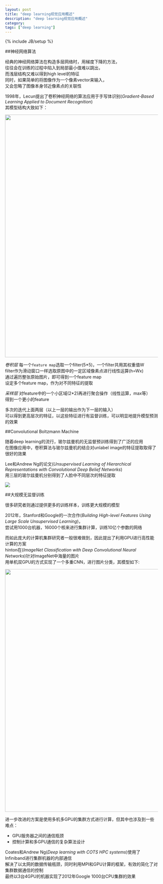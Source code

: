 ```yaml
---
layout: post
title: "deep learning视觉应用概述"
description: "deep learning视觉应用概述"
category: 
tags: ["deep learning"]
---
```

{% include JB/setup %}

##神经网络算法

经典的神经网络算法在构造多层网络时，用梯度下降的方法，   
往往会在训练的过程中陷入到局部最小值难以跳出，   
而浅层结构又难以得到high level的特征   
同时，如果简单的将图像作为一个像素vector来输入，  
又会忽略了图像本身邻近像素点的关联性   

1998年，Lecun提出了卷积神经网络的算法应用于手写体识别(*Gradient-Based Learning Applied to Document Recognition*)  
其模型结构大致如下：

<img src="{{site.url}}/assets/CNN.png" width="800px" style="display:inline;" />

*卷积层*
每一个`feature map`选取一个filter(5*5)，一个filter共用其权重值W  
filter作为滑动窗口一样选取原图中的一定区域像素点进行线性运算(h=Wx)  
通过遍历整张原始图片，即可得到一个feature map  
设定多个feature map，作为对不同特征的提取  

*采样层*
对feature中的一个小区域(2*2)再进行聚合操作（线性运算，max等）   
得到一个更小的feature

多次的迭代上面两层（以上一层的输出作为下一层的输入）  
可以得到更高层次的特征，以这些特征进行有监督训练，可以明显地提升模型预测的效果

##Convolutional Boltzmann Machine

随着deep learning的流行，玻尔兹曼机的无监督预训练得到了广泛的应用  
在图像应用中，卷积算法与玻尔兹曼机的结合对unlabel image的特征提取取得了很好的效果  

Lee和Andrew Ng的论文(*Unsupervised Learning of Hierarchical Representations with Convolutional Deep Belief Networks*)  
用三层的玻尔兹曼机分别得到了人脸中不同层次的特征提取  

<img src="{{site.url}}/assets/deep-learning-graphics.jpg" style="display:inline;" />

##大规模无监督训练

很多研究者则通过提供更多的训练样本，训练更大规模的模型  

2012年，Stanford和Google的一次合作(*Building High-level Features Using Large Scale Unsupervised Learning*)，  
尝试用1000台机器，16000个核来进行集群计算，训练10亿个参数的网络  

而如此庞大的计算机集群研究者一般很难做到，因此提出了利用GPU进行高性能计算的方案  
hinton在(*ImageNet Classification with Deep Convolutional Neural Networks*)针对ImageNet中海量的图片   
用单机双GPU的方式实现了一个多重CNN，进行图片分类，其模型如下:

<img src="{{site.url}}/assets/ImageNet-CNN.png" width="800px" style="display:inline;" />

进一步改进的方案是使用多机多GPU的集群方式进行计算，但其中也涉及到一些难点：  
- GPU服务器之间的通信瓶颈
- 控制计算和多GPU通信的复杂算法设计

Coates和Andrew Ng(*Deep learning with COTS HPC systems*)使用了Infiniband进行集群机器的内部通信  
解决了以太网的数据传输瓶颈，同时利用MPI和GPU计算的框架，有效的简化了对集群数据通信的控制   
最终以3台4GPU的机器实现了2012年Google 1000台CPU集群的效果
